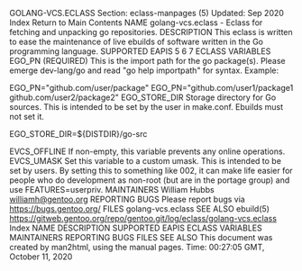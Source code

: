 GOLANG-VCS.ECLASS
Section: eclass-manpages (5)
Updated: Sep 2020
Index Return to Main Contents
NAME
golang-vcs.eclass - Eclass for fetching and unpacking go repositories.
DESCRIPTION
This eclass is written to ease the maintenance of live ebuilds of software written in the Go programming language.
SUPPORTED EAPIS
5 6 7
ECLASS VARIABLES
EGO_PN (REQUIRED)
This is the import path for the go package(s). Please emerge dev-lang/go and read "go help importpath" for syntax.
Example:

EGO_PN="github.com/user/package"
EGO_PN="github.com/user1/package1 github.com/user2/package2"
EGO_STORE_DIR
Storage directory for Go sources.
This is intended to be set by the user in make.conf. Ebuilds must not set it.

EGO_STORE_DIR=${DISTDIR}/go-src

EVCS_OFFLINE
If non-empty, this variable prevents any online operations.
EVCS_UMASK
Set this variable to a custom umask. This is intended to be set by users. By setting this to something like 002, it can make life easier for people who do development as non-root (but are in the portage group) and use FEATURES=userpriv.
MAINTAINERS
William Hubbs <williamh@gentoo.org>
REPORTING BUGS
Please report bugs via https://bugs.gentoo.org/
FILES
golang-vcs.eclass
SEE ALSO
ebuild(5)
https://gitweb.gentoo.org/repo/gentoo.git/log/eclass/golang-vcs.eclass
Index
NAME
DESCRIPTION
SUPPORTED EAPIS
ECLASS VARIABLES
MAINTAINERS
REPORTING BUGS
FILES
SEE ALSO
This document was created by man2html, using the manual pages.
Time: 00:27:05 GMT, October 11, 2020